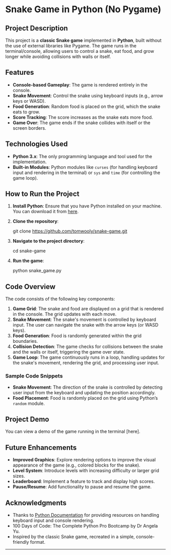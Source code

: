 # Snake Game in Python (No Pygame)

## Project Description

This project is a **classic Snake game** implemented in **Python**, built without the use of external libraries like Pygame. The game runs in the terminal/console, allowing users to control a snake, eat food, and grow longer while avoiding collisions with walls or itself.

## Features

- **Console-based Gameplay**: The game is rendered entirely in the console.
- **Snake Movement**: Control the snake using keyboard inputs (e.g., arrow keys or WASD).
- **Food Generation**: Random food is placed on the grid, which the snake eats to grow.
- **Score Tracking**: The score increases as the snake eats more food.
- **Game Over**: The game ends if the snake collides with itself or the screen borders.

## Technologies Used

- **Python 3.x**: The only programming language and tool used for the implementation.
- **Built-in Modules**: Python modules like `curses` (for handling keyboard input and rendering in the terminal) or `sys` and `time` (for controlling the game loop).

## How to Run the Project

1. **Install Python**: Ensure that you have Python installed on your machine. You can download it from [here](https://www.python.org/downloads/).

2. **Clone the repository**:
   
   git clone https://github.com/tomwooly/snake-game.git

3. **Navigate to the project directory**:
   
   cd snake-game
  
4. **Run the game**:
  
   python snake_game.py

## Code Overview

The code consists of the following key components:

1. **Game Grid**: The snake and food are displayed on a grid that is rendered in the console. The grid updates with each move.
2. **Snake Movement**: The snake's movement is controlled by keyboard input. The user can navigate the snake with the arrow keys (or WASD keys).
3. **Food Generation**: Food is randomly generated within the grid boundaries.
4. **Collision Detection**: The game checks for collisions between the snake and the walls or itself, triggering the game over state.
5. **Game Loop**: The game continuously runs in a loop, handling updates for the snake's movement, rendering the grid, and processing user input.

### Sample Code Snippets

- **Snake Movement**: The direction of the snake is controlled by detecting user input from the keyboard and updating the position accordingly.
- **Food Placement**: Food is randomly placed on the grid using Python’s `random` module.

## Project Demo

You can view a demo of the game running in the terminal [here].

## Future Enhancements

- **Improved Graphics**: Explore rendering options to improve the visual appearance of the game (e.g., colored blocks for the snake).
- **Level System**: Introduce levels with increasing difficulty or larger grid sizes.
- **Leaderboard**: Implement a feature to track and display high scores.
- **Pause/Resume**: Add functionality to pause and resume the game.

## Acknowledgments

- Thanks to [Python Documentation](https://docs.python.org/3/) for providing resources on handling keyboard input and console rendering.
- 100 Days of Code: The Complete Python Pro Bootcamp by Dr Angela Yu.
- Inspired by the classic Snake game, recreated in a simple, console-friendly format.

---
